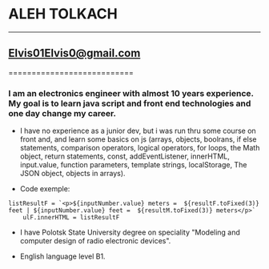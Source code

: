 # ALEH TOLKACH
***************

## Elvis01Elvis0@gmail.com
===========================

### I am an electronics engineer with almost 10 years experience. My goal is to learn java script and front end technologies and one day change my career.

* I have no experience as a junior dev, but i was run thru some course on front and, and learn some basics on js (arrays, objects, boolrans, if else statements, comparison operators, logical operators, for loops, the Math object, return statements, const, addEventListener, innerHTML, input.value, function parameters, template strings, localStorage, The JSON object, objects in arrays).

* Code exemple: 
```
listResultF = `<p>${inputNumber.value} meters =  ${resultF.toFixed(3)} feet | ${inputNumber.value} feet =  ${resultM.toFixed(3)} meters</p>`
    ulF.innerHTML = listResultF
```

* I have Polotsk State University degree on speciality "Modeling and computer design of radio electronic devices".

* English language level B1.
